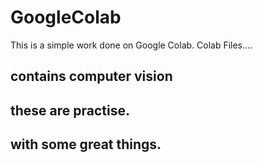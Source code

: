 # GoogleColab
This is a simple work done on Google Colab.
Colab Files....
## contains computer vision 
## these are practise.
## with some great things.
